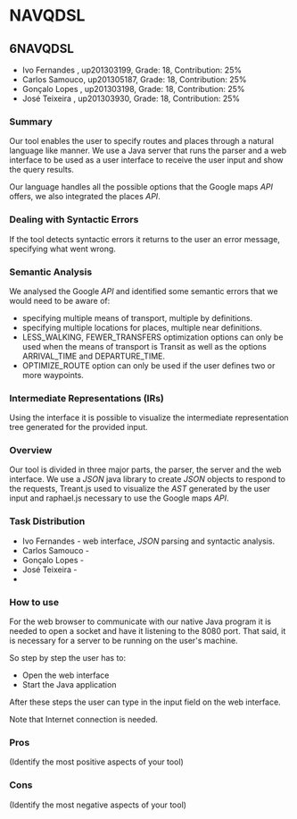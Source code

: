 # NAVQDSL

## 6NAVQDSL
* Ivo Fernandes , up201303199, Grade: 18, Contribution: 25%
* Carlos Samouco, up201305187, Grade: 18, Contribution: 25%
*	Gonçalo Lopes , up201303198, Grade: 18, Contribution: 25%
* José Teixeira , up201303930, Grade: 18, Contribution: 25%



### Summary
Our tool enables the user to specify routes and places through a natural language like manner. We use a Java server that runs the parser and a web interface to be used as a user interface to receive the user input and show the query results.

Our language handles all the possible options that the Google maps _API_ offers, we also integrated the places _API_.

### Dealing with Syntactic Errors
If the tool detects syntactic errors it returns to the user an error message, specifying what went wrong.

### Semantic Analysis
We analysed the Google _API_ and identified some semantic errors that we would need to be aware of:
* specifying multiple means of transport, multiple by definitions.
* specifying multiple locations for places, multiple near definitions.
* LESS_WALKING, FEWER_TRANSFERS optimization options can only be used when the means of transport is Transit as well as the options ARRIVAL_TIME and DEPARTURE_TIME.
* OPTIMIZE_ROUTE option can only be used if the user defines two or more waypoints.


### Intermediate Representations (IRs)
Using the interface it is possible to visualize the intermediate representation tree generated for the provided input.

### Overview
Our tool is divided in three major parts, the parser, the server and the web interface.
We use a _JSON_ java library to create _JSON_ objects to respond to the requests, Treant.js used to visualize the _AST_ generated by the user input and raphael.js necessary to use the Google maps _API_.

### Task Distribution
* Ivo Fernandes - web interface, _JSON_ parsing and syntactic analysis.
* Carlos Samouco -
*	Gonçalo Lopes -
* José Teixeira -
* 

### How to use

For the web browser to communicate with our native Java program it is needed to open a socket and have it listening to the 8080 port. That said, it is necessary for a server to be running on the user's machine.

So step by step the user has to:

* Open the web interface
* Start the Java application

After these steps the user can type in the input field on the web interface.

Note that Internet connection is needed.

### Pros

 (Identify the most positive aspects of your tool)


### Cons

 (Identify the most negative aspects of your tool)
